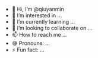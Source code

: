 - 👋 Hi, I’m @qiuyanmin
- 👀 I’m interested in ...
- 🌱 I’m currently learning ...
- 💞️ I’m looking to collaborate on ...
- 📫 How to reach me ...
- 😄 Pronouns: ...
- ⚡ Fun fact: ...

<!---
qiuyanmin/qiuyanmin is a ✨ special ✨ repository because its `README.md` (this file) appears on your GitHub profile.
You can click the Preview link to take a look at your changes.
--->

